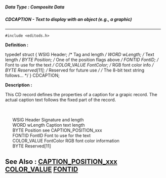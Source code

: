 ##### Data Type : Composite Data
##### CDCAPTION - Text to display with an object (e.g., a graphic)
---
```
#include <editods.h>
```

**Definition :**

typedef struct {
   WSIG        Header;       /* Tag and length */
   WORD        wLength;      /* Text length */
   BYTE        Position;     /* One of the position flags above */
   FONTID      FontID;       /* Font to use for the text */
   COLOR_VALUE FontColor;    /* RGB font color info */
   BYTE        Reserved[11]; /* Reserved for future use */
/* The 8-bit text string follows... */
} CDCAPTION;

**Description :**

This CD record defines the properties of a caption for a grapic record.  The actual caption text follows the fixed part of the record.
<ul><br>
<br>
WSIG		Header		Signature and length<br>
WORD		wLength	Caption text length<br>
BYTE		Position	see CAPTION_POSITION_xxx	<br>
FONTID		FontID		Font to use for the text<br>
COLOR_VALUE 	FontColor	RGB font color information<br>
BYTE		Reserved[11]</ul>



**See Also :**
[CAPTION_POSITION_xxx](/domino-c-api-docs/reference/Symb/CAPTION_POSITION_xxx)
[COLOR_VALUE](/domino-c-api-docs/reference/Data/COLOR_VALUE)
[FONTID](/domino-c-api-docs/reference/Data/FONTID)
---
